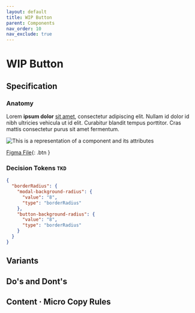 ```yaml
---
layout: default
title: WIP Button
parent: Components
nav_order: 10
nav_exclude: true
---
```


# WIP Button 

## Specification

### Anatomy

Lorem **ipsum dolor** [sit amet](URL), consectetur adipiscing elit. Nullam id dolor id nibh ultricies vehicula ut id elit. Curabitur blandit tempus porttitor. Cras mattis consectetur purus sit amet fermentum.

![This is a representation of a component and its attributes]({{site.baseurl}}/assets/images/YPL-DOC-Image_Placeholder-full.png)


[Figma File](http://example.com/){: .btn }

### Decision Tokens `TKD`

```json
{
  "borderRadius": {
    "modal-background-radius": {
      "value": "8",
      "type": "borderRadius"
    },
    "button-background-radius": {
      "value": "8",
      "type": "borderRadius"
    }
  }
}
```
## Variants

## Do's and Dont's

## Content · Micro Copy Rules
